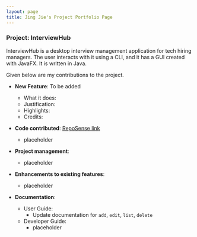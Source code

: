 ```yaml
---
layout: page
title: Jing Jie's Project Portfolio Page
---
```


### Project: InterviewHub

InterviewHub is a desktop interview management application for tech hiring managers.
The user interacts with it using a CLI, and it has a GUI created with JavaFX.
It is written in Java.

Given below are my contributions to the project.

* **New Feature**: To be added
    * What it does:
    * Justification:
    * Highlights:
    * Credits:


* **Code contributed**: [RepoSense link]()
    * placeholder
* **Project management**:
    * placeholder

* **Enhancements to existing features**:
    * placeholder

* **Documentation**:
    * User Guide:
        * Update documentation for `add`, `edit`, `list`, `delete`
    * Developer Guide:
        * placeholder
